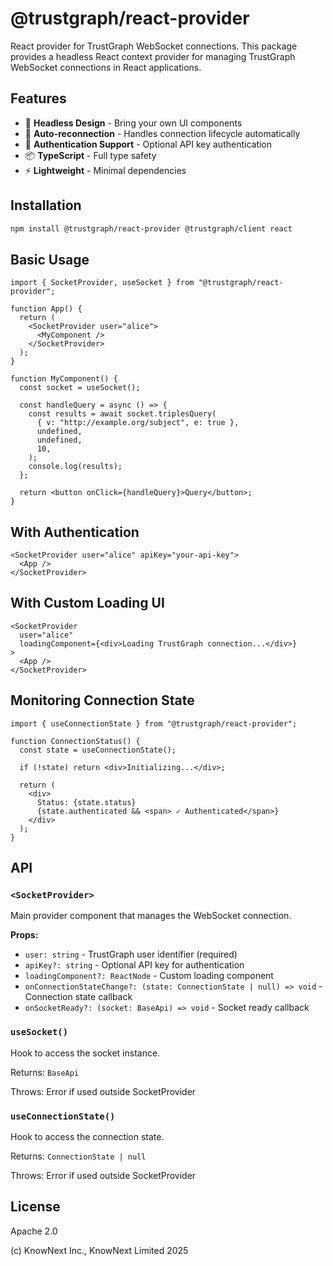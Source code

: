# @trustgraph/react-provider

React provider for TrustGraph WebSocket connections. This package provides a headless React context provider for managing TrustGraph WebSocket connections in React applications.

## Features

- 🎯 **Headless Design** - Bring your own UI components
- 🔄 **Auto-reconnection** - Handles connection lifecycle automatically
- 🔐 **Authentication Support** - Optional API key authentication
- 📦 **TypeScript** - Full type safety
- ⚡ **Lightweight** - Minimal dependencies

## Installation

```bash
npm install @trustgraph/react-provider @trustgraph/client react
```

## Basic Usage

```tsx
import { SocketProvider, useSocket } from "@trustgraph/react-provider";

function App() {
  return (
    <SocketProvider user="alice">
      <MyComponent />
    </SocketProvider>
  );
}

function MyComponent() {
  const socket = useSocket();

  const handleQuery = async () => {
    const results = await socket.triplesQuery(
      { v: "http://example.org/subject", e: true },
      undefined,
      undefined,
      10,
    );
    console.log(results);
  };

  return <button onClick={handleQuery}>Query</button>;
}
```

## With Authentication

```tsx
<SocketProvider user="alice" apiKey="your-api-key">
  <App />
</SocketProvider>
```

## With Custom Loading UI

```tsx
<SocketProvider
  user="alice"
  loadingComponent={<div>Loading TrustGraph connection...</div>}
>
  <App />
</SocketProvider>
```

## Monitoring Connection State

```tsx
import { useConnectionState } from "@trustgraph/react-provider";

function ConnectionStatus() {
  const state = useConnectionState();

  if (!state) return <div>Initializing...</div>;

  return (
    <div>
      Status: {state.status}
      {state.authenticated && <span> ✓ Authenticated</span>}
    </div>
  );
}
```

## API

### `<SocketProvider>`

Main provider component that manages the WebSocket connection.

**Props:**

- `user: string` - TrustGraph user identifier (required)
- `apiKey?: string` - Optional API key for authentication
- `loadingComponent?: ReactNode` - Custom loading component
- `onConnectionStateChange?: (state: ConnectionState | null) => void` - Connection state callback
- `onSocketReady?: (socket: BaseApi) => void` - Socket ready callback

### `useSocket()`

Hook to access the socket instance.

Returns: `BaseApi`

Throws: Error if used outside SocketProvider

### `useConnectionState()`

Hook to access the connection state.

Returns: `ConnectionState | null`

Throws: Error if used outside SocketProvider

## License

Apache 2.0

(c) KnowNext Inc., KnowNext Limited 2025
